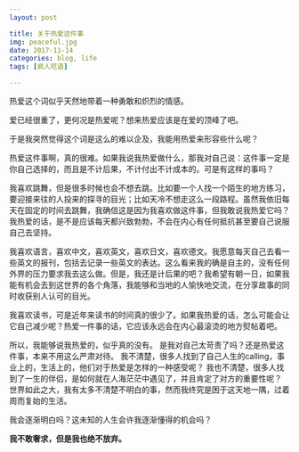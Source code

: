 ```yaml
---
layout: post

title: 关于热爱这件事
img: peaceful.jpg
date: 2017-11-14
categories: blog, life
tags: [疯人呓语]

---
```



热爱这个词似乎天然地带着一种勇敢和炽烈的情感。

爱已经很重了，更何况是热爱呢？想来热爱应该是在爱的顶峰了吧。

于是我突然觉得这个词是这么的难以企及，我能用热爱来形容些什么呢？

热爱这件事啊，真的很难。如果我说我热爱做什么，那我对自己说：这件事一定是你自己选择的，而且是不计后果，不计付出不计成本的。可是有这样的事吗？

我喜欢跳舞，但是很多时候也会不想去跳。比如要一个人找一个陌生的地方练习，要迎接来往的人投来的探寻的目光；比如天冷不想走这么一段路程。虽然我依旧每天在固定的时间去跳舞，我确信这是因为我喜欢做这件事，但我敢说我热爱它吗？我热爱的话，是不是应该每天都兴致勃勃，不会在内心有任何抵抗甚至要自己说服自己去坚持。

我喜欢语言，喜欢中文，喜欢英文，喜欢日文，喜欢德文。我愿意每天自己去看一些英文的报刊，包括去记录一些英文的表达。这么看来我的确是自主的，没有任何外界的压力要求我去这么做。但是，我还是计后果的吧？我希望有朝一日，如果我能有机会去到这世界的各个角落，我能够和当地的人愉快地交流，在分享故事的同时收获别人认可的目光。

我喜欢读书，可是近年来读书的时间真的很少了。如果我热爱的话，怎么可能会让它自己减少呢？热爱一件事的话，它应该永远会在内心最滚烫的地方熨帖着吧。

所以，我能够说我热爱的，似乎真的没有。
是我对自己太苛责了吗？还是热爱这件事，本来不用这么严肃对待。
我不清楚，很多人找到了自己人生的calling，事业上的，生活上的，他们对于热爱是怎样的一种感受呢？
我也不清楚，很多人找到了一生的伴侣，是如何就在人海茫茫中遇见了，并且肯定了对方的重要性呢？
世界如此之大，我有太多不清楚不明白的事，然而我终究是困于这天地一隅，过着周而复始的生活。

我会逐渐明白吗？这未知的人生会许我逐渐懂得的机会吗？

**我不敢奢求，但是我也绝不放弃。**